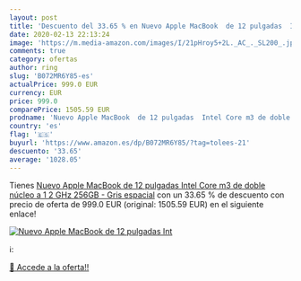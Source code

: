 ```yaml
---
layout: post
title: 'Descuento del 33.65 % en Nuevo Apple MacBook  de 12 pulgadas  Int'
date: 2020-02-13 22:13:24
image: 'https://m.media-amazon.com/images/I/21pHroy5+2L._AC_._SL200_.jpg'
comments: true
category: ofertas
author: ring
slug: 'B072MR6Y85-es'
actualPrice: 999.0 EUR
currency: EUR
price: 999.0
comparePrice: 1505.59 EUR
prodname: 'Nuevo Apple MacBook  de 12 pulgadas  Intel Core m3 de doble núcleo a 1 2 GHz  256GB  - Gris espacial'
country: 'es'
flag: '🇪🇸'
buyurl: 'https://www.amazon.es/dp/B072MR6Y85/?tag=tolees-21'
descuento: '33.65'
average: '1028.05'
---
```


Tienes [Nuevo Apple MacBook  de 12 pulgadas  Intel Core m3 de doble núcleo a 1 2 GHz  256GB  - Gris espacial](https://www.amazon.es/dp/B072MR6Y85/?tag=tolees-21) con un 33.65 % de descuento con precio de oferta de 999.0 EUR (original: 1505.59 EUR) en el siguiente enlace!

[![Nuevo Apple MacBook  de 12 pulgadas  Int](https://m.media-amazon.com/images/I/21pHroy5+2L._AC_._SL200_.jpg)](https://www.amazon.es/dp/B072MR6Y85/?tag=tolees-21)

ℹ️:


[🛒 Accede a la oferta!!](https://www.amazon.es/dp/B072MR6Y85/?tag=tolees-21)

